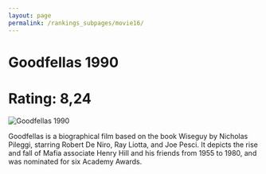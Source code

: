 ```yaml
---
layout: page
permalink: /rankings_subpages/movie16/
---
```

    
# Goodfellas 1990
# Rating: 8,24
![Goodfellas 1990](https://fwcdn.pl/fpo/10/33/1033/6941458_1.7.webp)


Goodfellas is a biographical film based on the book Wiseguy by Nicholas Pileggi, starring Robert De Niro, Ray Liotta, and Joe Pesci. It depicts the rise and fall of Mafia associate Henry Hill and his friends from 1955 to 1980, and was nominated for six Academy Awards.